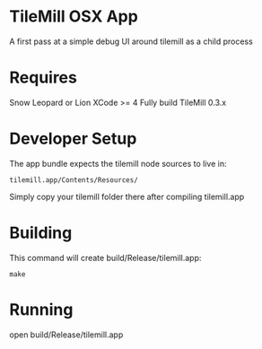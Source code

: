# TileMill OSX App

A first pass at a simple debug UI around tilemill as a child process

# Requires

Snow Leopard or Lion
XCode >= 4
Fully build TileMill 0.3.x

# Developer Setup

The app bundle expects the tilemill node sources to live in:

    tilemill.app/Contents/Resources/

Simply copy your tilemill folder there after compiling tilemill.app

# Building

This command will create build/Release/tilemill.app:

    make

# Running

   open build/Release/tilemill.app 
